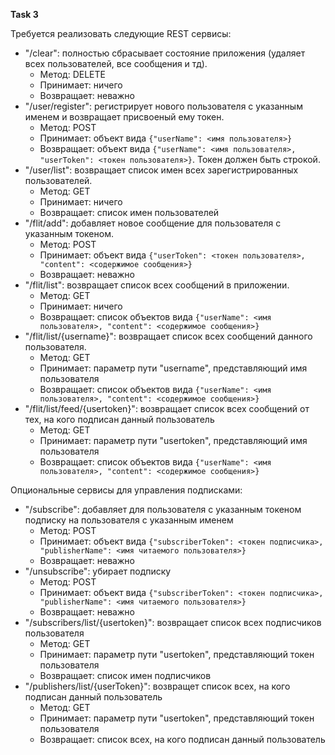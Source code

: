 **Task 3**

Требуется реализовать следующие REST сервисы:

* "/clear": полностью сбрасывает состояние приложения (удаляет всех пользователей, все сообщения и тд).
    - Метод: DELETE   
    - Принимает: ничего  
    - Возвращает: неважно  
* "/user/register": регистрирует нового пользователя с указанным именем и возвращает присвоеный ему токен.
    - Метод: POST   
    - Принимает: объект вида `{"userName": <имя пользователя>}`  
    - Возвращает: объект вида  `{"userName": <имя пользователя>, "userToken": <токен пользователя>}`. Токен должен быть строкой.
* "/user/list": возвращает список имен всех зарегистрированных пользователей.
    - Метод: GET   
    - Принимает: ничего
    - Возвращает: список имен пользователей
* "/flit/add": добавляет новое сообщение для пользователя с указанным токеном.
    - Метод: POST   
    - Принимает: объект вида `{"userToken": <токен пользователя>, "content": <содержимое сообщения>}`
    - Возвращает: неважно
* "/flit/list": возвращает список всех сообщений в приложении.
    - Метод: GET   
    - Принимает: ничего
    - Возвращает: список объектов вида `{"userName": <имя пользователя>, "content": <содержимое сообщения>}`
* "/flit/list/{username}": возвращает список всех сообщений данного пользователя.
    - Метод: GET   
    - Принимает: параметр пути "username", представляющий имя пользователя
    - Возвращает: список объектов вида `{"userName": <имя пользователя>, "content": <содержимое сообщения>}`
* "/flit/list/feed/{usertoken}": возвращает список всех сообщений от тех, на кого подписан данный пользователь
    - Метод: GET   
    - Принимает: параметр пути "usertoken", представляющий имя пользователя
    - Возвращает: список объектов вида `{"userName": <имя пользователя>, "content": <содержимое сообщения>}`
  
Опциональные сервисы для управления подписками:
* "/subscribe": добавляет для пользователя с указанным токеном подписку на пользователя с указанным именем
    - Метод: POST   
    - Принимает: объект вида `{"subscriberToken": <токен подписчика>, "publisherName": <имя читаемого пользователя>}`  
    - Возвращает: неважно
* "/unsubscribe": убирает подписку
    - Метод: POST   
    - Принимает: объект вида `{"subscriberToken": <токен подписчика>, "publisherName": <имя читаемого пользователя>}`  
    - Возвращает: неважно
* "/subscribers/list/{usertoken}": возвращает список всех подписчиков пользователя
    - Метод: GET   
    - Принимает: параметр пути "usertoken", представляющий токен пользователя
    - Возвращает: список имен подписчиков
* "/publishers/list/{userToken}": возвращет список всех, на кого подписан данный пользователь
    - Метод: GET   
    - Принимает: параметр пути "usertoken", представляющий токен пользователя
    - Возвращает: список всех, на кого подписан данный пользователь